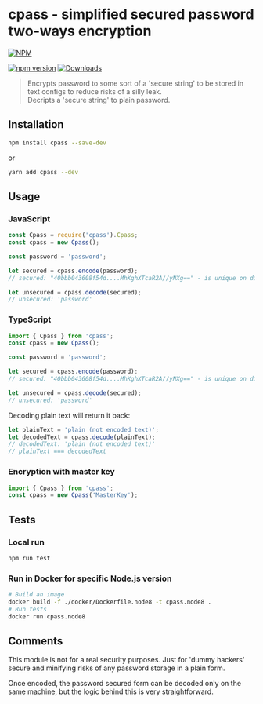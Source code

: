 # cpass - simplified secured password two-ways encryption

[![NPM](https://nodei.co/npm/cpass.png?mini=true&downloads=true&downloadRank=true&stars=true)](https://nodei.co/npm/cpass/)

[![npm version](https://badge.fury.io/js/cpass.svg)](https://badge.fury.io/js/cpass)
[![Downloads](https://img.shields.io/npm/dm/cpass.svg)](https://www.npmjs.com/package/cpass)

> Encrypts password to some sort of a 'secure string' to be stored in text configs to reduce risks of a silly leak.<br>
Decripts a 'secure string' to plain password.

## Installation

```bash
npm install cpass --save-dev
```

or

```bash
yarn add cpass --dev
```

## Usage

### JavaScript

```javascript
const Cpass = require('cpass').Cpass;
const cpass = new Cpass();

const password = 'password';

let secured = cpass.encode(password);
// secured: "40bbb043608f54d....MhKghXTcaR2A//yNXg==" - is unique on different machines

let unsecured = cpass.decode(secured);
// unsecured: 'password'
```

### TypeScript

```javascript
import { Cpass } from 'cpass';
const cpass = new Cpass();

const password = 'password';

let secured = cpass.encode(password);
// secured: "40bbb043608f54d....MhKghXTcaR2A//yNXg==" - is unique on different machines

let unsecured = cpass.decode(secured);
// unsecured: 'password'
```

Decoding plain text will return it back:

```javascript
let plainText = 'plain (not encoded text)';
let decodedText = cpass.decode(plainText);
// decodedText: 'plain (not encoded text)'
// plainText === decodedText
```

### Encryption with master key

```javascript
import { Cpass } from 'cpass';
const cpass = new Cpass('MasterKey');
```

## Tests

### Local run

```bash
npm run test
```

### Run in Docker for specific Node.js version

```bash
# Build an image
docker build -f ./docker/Dockerfile.node8 -t cpass.node8 .
# Run tests
docker run cpass.node8
```

## Comments

This module is not for a real security purposes. Just for 'dummy hackers' secure and minifying risks of any password storage in a plain form.

Once encoded, the password secured form can be decoded only on the same machine, but the logic behind this is very straightforward.